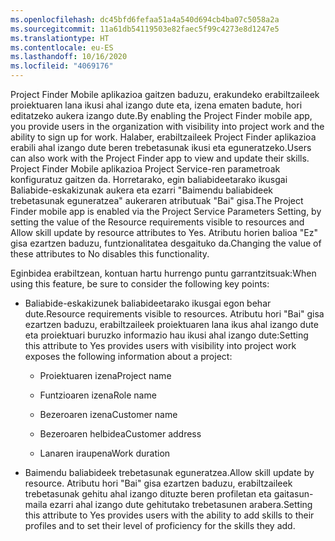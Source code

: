 ```yaml
---
ms.openlocfilehash: dc45bfd6fefaa51a4a540d694cb4ba07c5058a2a
ms.sourcegitcommit: 11a61db54119503e82faec5f99c4273e8d1247e5
ms.translationtype: HT
ms.contentlocale: eu-ES
ms.lasthandoff: 10/16/2020
ms.locfileid: "4069176"
---
```

<span data-ttu-id="5aa34-101">Project Finder Mobile aplikazioa gaitzen baduzu, erakundeko erabiltzaileek proiektuaren lana ikusi ahal izango dute eta, izena ematen badute, hori editatzeko aukera izango dute.</span><span class="sxs-lookup"><span data-stu-id="5aa34-101">By enabling the Project Finder mobile app, you provide users in the organization with visibility into project work and the ability to sign up for work.</span></span> <span data-ttu-id="5aa34-102">Halaber, erabiltzaileek Project Finder aplikazioa erabili ahal izango dute beren trebetasunak ikusi eta eguneratzeko.</span><span class="sxs-lookup"><span data-stu-id="5aa34-102">Users can also work with the Project Finder app to view and update their skills.</span></span> <span data-ttu-id="5aa34-103">Project Finder Mobile aplikazioa Project Service-ren parametroak konfiguratuz gaitzen da. Horretarako, egin baliabideetarako ikusgai Baliabide-eskakizunak aukera eta ezarri "Baimendu baliabideek trebetasunak eguneratzea" aukeraren atributuak "Bai" gisa.</span><span class="sxs-lookup"><span data-stu-id="5aa34-103">The Project Finder mobile app is enabled via the Project Service Parameters Setting, by setting the value of the Resource requirements visible to resources and Allow skill update by resource attributes to Yes.</span></span> <span data-ttu-id="5aa34-104">Atributu horien balioa "Ez" gisa ezartzen baduzu, funtzionalitatea desgaituko da.</span><span class="sxs-lookup"><span data-stu-id="5aa34-104">Changing the value of these attributes to No disables this functionality.</span></span>  
  
 <span data-ttu-id="5aa34-105">Eginbidea erabiltzean, kontuan hartu hurrengo puntu garrantzitsuak:</span><span class="sxs-lookup"><span data-stu-id="5aa34-105">When using this feature, be sure to consider the following key points:</span></span>  
  
-   <span data-ttu-id="5aa34-106">Baliabide-eskakizunek baliabideetarako ikusgai egon behar dute.</span><span class="sxs-lookup"><span data-stu-id="5aa34-106">Resource requirements visible to resources.</span></span> <span data-ttu-id="5aa34-107">Atributu hori "Bai" gisa ezartzen baduzu, erabiltzaileek proiektuaren lana ikus ahal izango dute eta proiektuari buruzko informazio hau ikusi ahal izango dute:</span><span class="sxs-lookup"><span data-stu-id="5aa34-107">Setting this attribute to Yes provides users with visibility into project work exposes the following information about a project:</span></span>  
  
    -   <span data-ttu-id="5aa34-108">Proiektuaren izena</span><span class="sxs-lookup"><span data-stu-id="5aa34-108">Project name</span></span>  
  
    -   <span data-ttu-id="5aa34-109">Funtzioaren izena</span><span class="sxs-lookup"><span data-stu-id="5aa34-109">Role name</span></span>  
  
    -   <span data-ttu-id="5aa34-110">Bezeroaren izena</span><span class="sxs-lookup"><span data-stu-id="5aa34-110">Customer name</span></span>  
  
    -   <span data-ttu-id="5aa34-111">Bezeroaren helbidea</span><span class="sxs-lookup"><span data-stu-id="5aa34-111">Customer address</span></span>  
  
    -   <span data-ttu-id="5aa34-112">Lanaren iraupena</span><span class="sxs-lookup"><span data-stu-id="5aa34-112">Work duration</span></span>  
  
-   <span data-ttu-id="5aa34-113">Baimendu baliabideek trebetasunak eguneratzea.</span><span class="sxs-lookup"><span data-stu-id="5aa34-113">Allow skill update by resource.</span></span> <span data-ttu-id="5aa34-114">Atributu hori "Bai" gisa ezartzen baduzu, erabiltzaileek trebetasunak gehitu ahal izango dituzte beren profiletan eta gaitasun-maila ezarri ahal izango dute gehitutako trebetasunen arabera.</span><span class="sxs-lookup"><span data-stu-id="5aa34-114">Setting this attribute to Yes provides users with the ability to add skills to their profiles and to set their level of proficiency for the skills they add.</span></span>